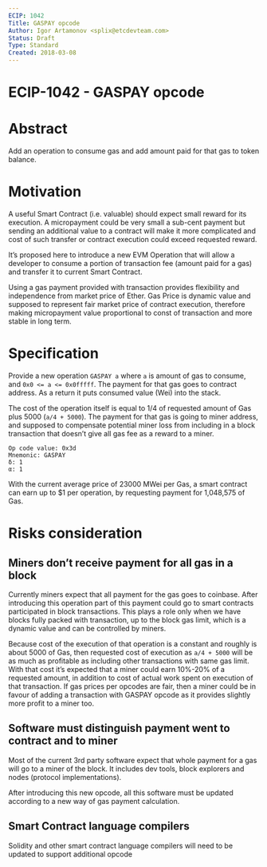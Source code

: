 ```yaml
---
ECIP: 1042
Title: GASPAY opcode
Author: Igor Artamonov <splix@etcdevteam.com>
Status: Draft
Type: Standard
Created: 2018-03-08
---
```


# ECIP-1042 - GASPAY opcode

# Abstract
Add an operation to consume gas and add amount paid for that gas to token balance.

# Motivation
A useful Smart Contract (i.e. valuable) should expect small reward for its execution. A micropayment could be very 
small a sub-cent payment but sending an additional value to a contract will make it more complicated and cost of such 
transfer or contract execution could exceed requested reward.

It’s proposed here to introduce a new EVM Operation that will allow a developer to consume a portion of transaction fee 
(amount paid for a gas) and transfer it to current Smart Contract. 

Using a gas payment provided with transaction provides flexibility and independence from market price of Ether. Gas Price 
is dynamic value and supposed to represent fair market price of contract execution, therefore making micropayment value 
proportional to const of transaction and more stable in long term. 

# Specification
Provide a new operation `GASPAY a` where `a` is amount of gas to consume, and `0x0 <= a <= 0x0fffff`. The payment for 
that gas goes to contract address. As a return it puts consumed value (Wei) into the stack.

The cost of the operation itself is equal to 1/4 of requested amount of Gas plus 5000 (`a/4 + 5000`). The payment for 
that gas is going to miner address, and supposed to compensate potential miner loss from including in a block 
transaction that doesn’t give all gas fee as a reward to a miner.

```
Op code value: 0x3d
Mnemonic: GASPAY
δ: 1
α: 1
```

With the current average price of 23000 MWei per Gas, a smart contract can earn up to $1 per operation, by 
requesting payment for 1,048,575 of Gas.

# Risks consideration
 
## Miners don’t receive payment for all gas in a block
Currently miners expect that all payment for the gas goes to coinbase. After introducing this operation part of this 
payment could go to smart contracts participated in block transactions. This plays a role only when we have blocks fully 
packed with transaction, up to the block gas limit, which is a dynamic value and can be controlled by miners. 

Because cost of the execution of that operation is a constant and roughly is about 5000 of Gas, then requested cost of 
execution as `a/4 + 5000` will be as much as profitable as including other transactions with same gas limit. With that 
cost it’s expected that a miner could earn 10%-20% of a requested amount, in addition to cost of actual work spent on 
execution of that transaction. If gas prices per opcodes are fair, then a miner could be in favour of adding a 
transaction with GASPAY opcode as it provides slightly more profit to a miner too.

## Software must distinguish payment went to contract and to miner
Most of the current 3rd party software expect that whole payment for a gas will go to a miner of the block. It includes 
dev tools, block explorers and nodes (protocol implementations). 

After introducing this new opcode, all this software must be updated according to a new way of gas payment calculation.

## Smart Contract language compilers
Solidity and other smart contract language compilers will need to be updated to support additional opcode